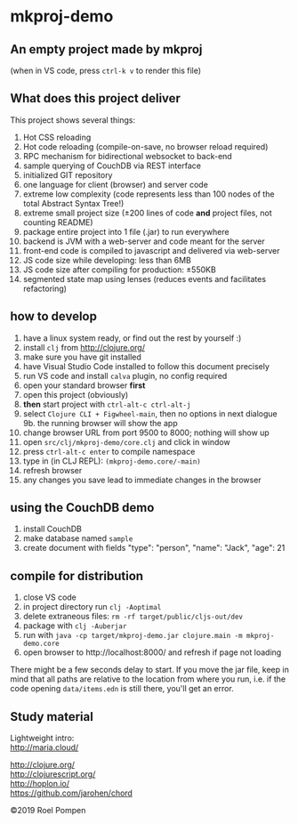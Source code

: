 # mkproj-demo

## An empty project made by mkproj

(when in VS code, press `ctrl-k v` to render this file)

## What does this project deliver

This project shows several things:

1. Hot CSS reloading
2. Hot code reloading (compile-on-save, no browser reload required)
3. RPC mechanism for bidirectional websocket to back-end
4. sample querying of CouchDB via REST interface
5. initialized GIT repository
6. one language for client (browser) and server code
7. extreme low complexity (code represents less than 100 nodes of the total Abstract Syntax Tree!)
8. extreme small project size (±200 lines of code **and** project files, not counting README)
9. package entire project into 1 file (.jar) to run everywhere
10. backend is JVM with a web-server and code meant for the server
11. front-end code is compiled to javascript and delivered via web-server
12. JS code size while developing: less than 6MB
13. JS code size after compiling for production: ±550KB
14. segmented state map using lenses (reduces events and facilitates refactoring)

## how to develop

1. have a linux system ready, or find out the rest by yourself :)
2. install `clj` from http://clojure.org/
3. make sure you have git installed
4. have Visual Studio Code installed to follow this document precisely
5. run VS code and install `calva` plugin, no config required
6. open your standard browser **first**
7. open this project (obviously)
8. **then** start project with `ctrl-alt-c ctrl-alt-j`
9. select `Clojure CLI + Figwheel-main`, then no options in next dialogue  
9b. the running browser will show the app
10. change browser URL from port 9500 to 8000; nothing will show up
11. open `src/clj/mkproj-demo/core.clj` and click in window
12. press `ctrl-alt-c enter` to compile namespace
13. type in (in CLJ REPL): `(mkproj-demo.core/-main)`
14. refresh browser
15. any changes you save lead to immediate changes in the browser

## using the CouchDB demo

1. install CouchDB
2. make database named `sample`
3. create document with fields "type": "person", "name": "Jack", "age": 21

## compile for distribution

1. close VS code
2. in project directory run `clj -Aoptimal`
3. delete extraneous files: `rm -rf target/public/cljs-out/dev`
4. package with `clj -Auberjar`
5. run with `java -cp target/mkproj-demo.jar clojure.main -m mkproj-demo.core`
6. open browser to http://localhost:8000/ and refresh if page not loading


There might be a few seconds delay to start.
If you move the jar file, keep in mind that all paths are relative to the location from where you run, i.e. if the code opening `data/items.edn` is still there, you'll get an error.

## Study material

Lightweight intro:  
http://maria.cloud/

http://clojure.org/  
http://clojurescript.org/  
http://hoplon.io/  
https://github.com/jarohen/chord  

©2019 Roel Pompen
